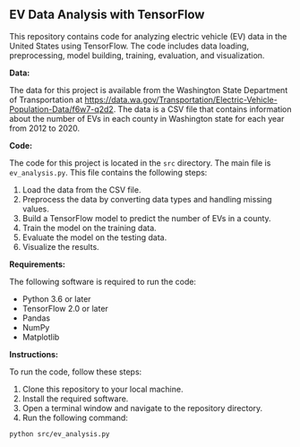## EV Data Analysis with TensorFlow

This repository contains code for analyzing electric vehicle (EV) data in the United States using TensorFlow. The code includes data loading, preprocessing, model building, training, evaluation, and visualization.

**Data:**

The data for this project is available from the Washington State Department of Transportation at https://data.wa.gov/Transportation/Electric-Vehicle-Population-Data/f6w7-q2d2. The data is a CSV file that contains information about the number of EVs in each county in Washington state for each year from 2012 to 2020.

**Code:**

The code for this project is located in the `src` directory. The main file is `ev_analysis.py`. This file contains the following steps:

1. Load the data from the CSV file.
2. Preprocess the data by converting data types and handling missing values.
3. Build a TensorFlow model to predict the number of EVs in a county.
4. Train the model on the training data.
5. Evaluate the model on the testing data.
6. Visualize the results.

**Requirements:**

The following software is required to run the code:

* Python 3.6 or later
* TensorFlow 2.0 or later
* Pandas
* NumPy
* Matplotlib

**Instructions:**

To run the code, follow these steps:

1. Clone this repository to your local machine.
2. Install the required software.
3. Open a terminal window and navigate to the repository directory.
4. Run the following command:

```bash
python src/ev_analysis.py
